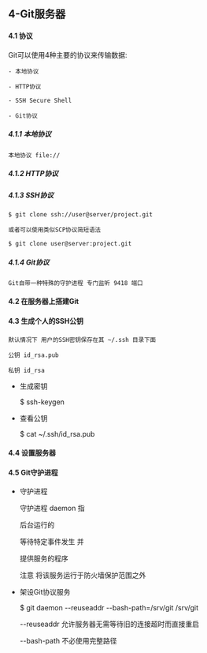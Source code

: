 ## 4-Git服务器

#### 4.1 协议

Git可以使用4种主要的协议来传输数据:

	- 本地协议
	
	- HTTP协议
	
	- SSH Secure Shell
	
	- Git协议

##### 4.1.1 本地协议

	本地协议 file://
	
##### 4.1.2 HTTP协议


##### 4.1.3 SSH协议

	$ git clone ssh://user@server/project.git
	
	或者可以使用类似SCP协议简短语法
	
	$ git clone user@server:project.git
	

##### 4.1.4 Git协议

	Git自带一种特殊的守护进程 专门监听 9418 端口
	

#### 4.2 在服务器上搭建Git




#### 4.3 生成个人的SSH公钥

	默认情况下 用户的SSH密钥保存在其 ~/.ssh 目录下面
	
	公钥 id_rsa.pub
	
	私钥 id_rsa
	
- 生成密钥
	
	$ ssh-keygen
	
- 查看公钥

	$ cat ~/.ssh/id_rsa.pub


#### 4.4 设置服务器

#### 4.5 Git守护进程

- 守护进程
	
	守护进程 daemon 指
	
	后台运行的 
	
	等待特定事件发生 并
	
	提供服务的程序
	
	注意 将该服务运行于防火墙保护范围之外
	
- 架设Git协议服务

	$ git daemon --reuseaddr --bash-path=/srv/git /srv/git
	
	--reuseaddr  允许服务器无需等待旧的连接超时而直接重启
	
	--bash-path  不必使用完整路径
	
	
	